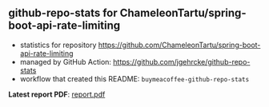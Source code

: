 ## github-repo-stats for ChameleonTartu/spring-boot-api-rate-limiting

- statistics for repository https://github.com/ChameleonTartu/spring-boot-api-rate-limiting
- managed by GitHub Action: https://github.com/jgehrcke/github-repo-stats
- workflow that created this README: `buymeacoffee-github-repo-stats`

**Latest report PDF**: [report.pdf](https://github.com/ChameleonTartu/buymeacoffee-github-repo-stats/raw/github-repo-stats/ChameleonTartu/spring-boot-api-rate-limiting/latest-report/report.pdf)

